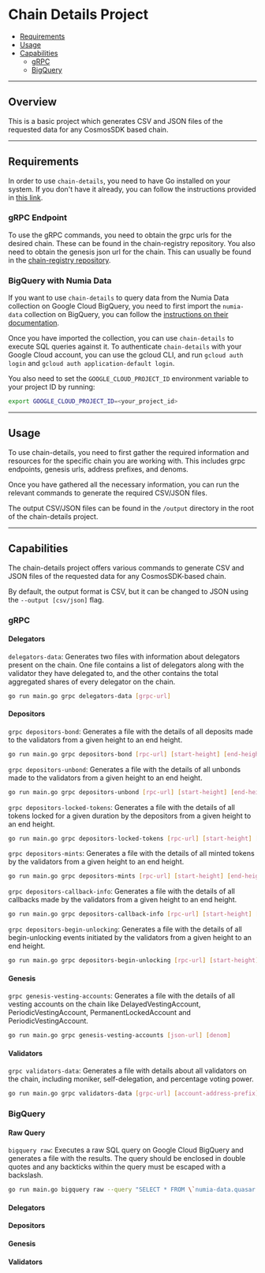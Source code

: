 # Chain Details Project

- [Requirements](#requirements)
- [Usage](#usage)
- [Capabilities](#capabilities)
    - [gRPC](#grpc)
    - [BigQuery](#bigquery)

---

## Overview

This is a basic project which generates CSV and JSON files of the requested data for any CosmosSDK based chain.

---

## Requirements

In order to use `chain-details`, you need to have Go installed on your system. If you don't have it already, you can
follow the instructions provided in [this link](https://go.dev/doc/install).

### gRPC Endpoint

To use the gRPC commands, you need to obtain the grpc urls for the desired chain. These can be found in the
chain-registry repository. You also need to obtain the genesis json url for the chain. This can usually be found in the
[chain-registry repository](https://github.com/cosmos/chain-registry).

### BigQuery with Numia Data

If you want to use `chain-details` to query data from the Numia Data collection on Google Cloud BigQuery, you need to
first import the `numia-data` collection on BigQuery, you can follow
the [instructions on their documentation](https://docs.numia.xyz/using-numia/querying-numia-datasets).

Once you have imported the collection, you can use `chain-details` to execute SQL queries against it. To authenticate
`chain-details` with your Google Cloud account, you can use the gcloud CLI, and run `gcloud auth login` and `gcloud auth
application-default login`.

You also need to set the `GOOGLE_CLOUD_PROJECT_ID` environment variable to your project ID by running:

```bash
export GOOGLE_CLOUD_PROJECT_ID=<your_project_id>
```

---

## Usage

To use chain-details, you need to first gather the required information and resources for the specific chain you are
working with. This includes grpc endpoints, genesis urls, address prefixes, and denoms.

Once you have gathered all the necessary information, you can run the relevant commands to generate the required
CSV/JSON files.

The output CSV/JSON files can be found in the `/output` directory in the root of the chain-details project.

---

## Capabilities

The chain-details project offers various commands to generate CSV and JSON files of the requested data for any
CosmosSDK-based chain.

By default, the output format is CSV, but it can be changed to JSON using the `--output [csv/json]` flag.

### gRPC

#### Delegators

`delegators-data`: Generates two files with information about delegators present on the chain. One file contains a list
of delegators along with the validator they have delegated to, and the other contains the total aggregated shares of
every delegator on the chain.

```bash
go run main.go grpc delegators-data [grpc-url]
```

#### Depositors

`grpc depositors-bond`: Generates a file with the details of all deposits made to the validators from a given height to
an end height.

```bash
go run main.go grpc depositors-bond [rpc-url] [start-height] [end-height]
```

`grpc depositors-unbond`: Generates a file with the details of all unbonds made to the validators from a given height to
an end height.

```bash
go run main.go grpc depositors-unbond [rpc-url] [start-height] [end-height]
```

`grpc depositors-locked-tokens`: Generates a file with the details of all tokens locked for a given duration by the
depositors from a given height to an end height.

```bash
go run main.go grpc depositors-locked-tokens [rpc-url] [start-height] [end-height]
```

`grpc depositors-mints`: Generates a file with the details of all minted tokens by the validators from a given height to
an end height.

```bash
go run main.go grpc depositors-mints [rpc-url] [start-height] [end-height]
```

`grpc depositors-callback-info`: Generates a file with the details of all callbacks made by the validators from a given
height to an end height.

```bash
go run main.go grpc depositors-callback-info [rpc-url] [start-height] [end-height]
```

`grpc depositors-begin-unlocking`: Generates a file with the details of all begin-unlocking events initiated by the
validators from a given height to an end height.

```bash
go run main.go grpc depositors-begin-unlocking [rpc-url] [start-height] [end-height]
```

#### Genesis

`grpc genesis-vesting-accounts`: Generates a file with the details of all vesting accounts on the chain like
DelayedVestingAccount, PeriodicVestingAccount, PermanentLockedAccount and PeriodicVestingAccount.

```bash
go run main.go grpc genesis-vesting-accounts [json-url] [denom]
```

#### Validators

`grpc validators-data`: Generates a file with details about all validators on the chain, including moniker,
self-delegation,
and percentage voting power.

```bash
go run main.go grpc validators-data [grpc-url] [account-address-prefix]
```

### BigQuery

#### Raw Query

`bigquery raw`: Executes a raw SQL query on Google Cloud BigQuery and generates a file with the results. The query
should be enclosed in double quotes and any backticks within the query must be escaped with a backslash.

```bash
go run main.go bigquery raw --query "SELECT * FROM \`numia-data.quasar.quasar_transactions\` ORDER BY \`block_height\` DESC LIMIT 1000"
```

#### Delegators

#### Depositors

#### Genesis

#### Validators
